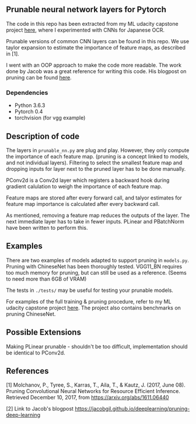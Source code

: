 ## Prunable neural network layers for Pytorch
The code in this repo has been extracted from my ML udacity capstone project [here](https://github.com/alexfjw/jp-ocr-prunned-cnn),
where I experimented with CNNs for Japanese OCR.

Prunable versions of common CNN layers can be found in this repo.
We use taylor expansion to estimate the importance of feature maps, as described in [1].

I went with an OOP approach to make the code more readable.
The work done by Jacob was a great reference for writing this code.
His blogpost on pruning can be found [here](https://jacobgil.github.io/deeplearning/pruning-deep-learning).

### Dependencies
- Python 3.6.3
- Pytorch 0.4
- torchvision (for vgg example)

## Description of code
The layers in `prunable_nn.py` are plug and play. However, they only compute the importance of each feature map. (pruning is a concept linked to models, and not individual layers).
Filtering to select the smallest feature map and dropping inputs for layer next to the pruned layer has to be done manually.

PConv2d is a Conv2d layer which registers a backward hook during gradient calulation to weigh the importance of each feature map.

Feature maps are stored after every forward call, and talyor estimates for feature map importance is calculated after every backward call.

As mentioned, removing a feature map reduces the outputs of the layer. 
The next immediate layer has to take in fewer inputs.
PLinear and PBatchNorm have been written to perform this.

## Examples
There are two examples of models adapted to support pruning in `models.py`.
Pruning with ChineseNet has been thoroughly tested.
VGG11_BN requires too much memory for pruning, but can still be used as a reference. (Seems to need more than 6GB of VRAM)

The tests in `./tests/` may be useful for testing your prunable models.

For examples of the full training & pruning procedure, refer to my ML udacity capstone project [here](https://github.com/alexfjw/jp-ocr-prunned-cnn).
The project also contains benchmarks on pruning ChineseNet.

## Possible Extensions
Making PLinear prunable - shouldn't be too difficult, implementation should be identical to PConv2d.


## References

[1] Molchanov, P., Tyree, S., Karras, T., Aila, T., & Kautz, J. (2017, June 08). Pruning Convolutional Neural Networks for Resource Efficient Inference. Retrieved December 10, 2017, from https://arxiv.org/abs/1611.06440

[2] Link to Jacob's blogpost
https://jacobgil.github.io/deeplearning/pruning-deep-learning
